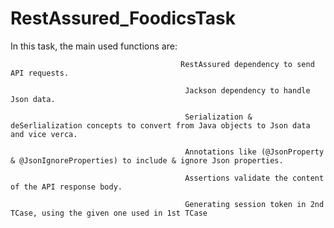 # RestAssured_FoodicsTask
                                            
In this task, the main used functions are: 
                                          
                                          RestAssured dependency to send API requests.
                                           
                                           Jackson dependency to handle Json data. 
                                           
                                           Serialization & deSerlialization concepts to convert from Java objects to Json data and vice verca.
                                          
                                           Annotations like (@JsonProperty  & @JsonIgnoreProperties) to include & ignore Json properties.  
                                           
                                           Assertions validate the content of the API response body.
                                           
                                           Generating session token in 2nd TCase, using the given one used in 1st TCase
